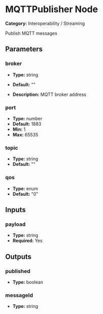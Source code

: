 
# MQTTPublisher Node

**Category:** Interoperability / Streaming

Publish MQTT messages

## Parameters


### broker
- **Type:** string
- **Default:** ""


- **Description:** MQTT broker address


### port
- **Type:** number
- **Default:** 1883
- **Min:** 1
- **Max:** 65535



### topic
- **Type:** string
- **Default:** ""





### qos
- **Type:** enum
- **Default:** "0"





## Inputs


### payload
- **Type:** string
- **Required:** Yes



## Outputs


### published
- **Type:** boolean



### messageId
- **Type:** string





